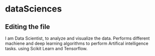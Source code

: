 # dataSciences

## Editing the file

I am Data Scientist, to analyze and visualize the data. Performs different machiene and deep learning algorithms to perform Artifical intelligence tasks. using Scikit Learn and Tensorflow.
